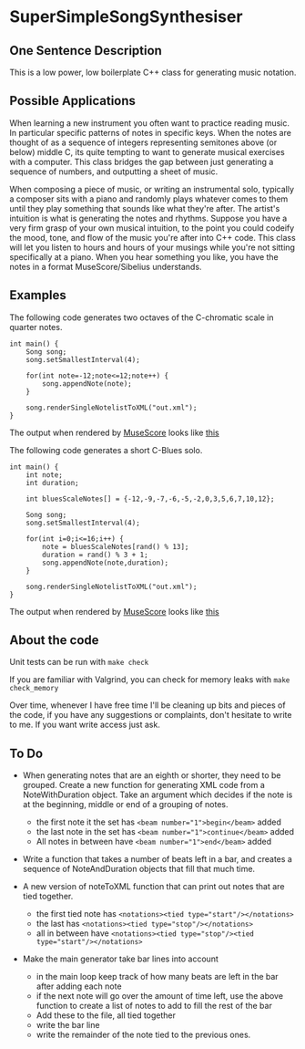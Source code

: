 SuperSimpleSongSynthesiser
==========================

One Sentence Description
------------------------
This is a low power, low boilerplate C++ class for generating music notation.

Possible Applications
---------------------
When learning a new instrument you often want to practice reading music. In particular specific patterns of notes in specific keys. When the notes are thought of as a sequence of integers representing semitones above (or below) middle C, its quite tempting to want to generate musical exercises with a computer. This class bridges the gap between just generating a sequence of numbers, and outputting a sheet of music.

When composing a piece of music, or writing an instrumental solo, typically a composer sits with a piano and randomly plays whatever comes to them until they play something that sounds like what they're after. The artist's intuition is what is generating the notes and rhythms. Suppose you have a very firm grasp of your own musical intuition, to the point you could codeify the mood, tone, and flow of the music you're after into C++ code. This class will let you listen to hours and hours of your musings while you're not sitting specifically at a piano. When you hear something you like, you have the notes in a format MuseScore/Sibelius understands.

Examples
--------
The following code generates two octaves of the C-chromatic scale in quarter notes.

```
int main() {
	Song song;
	song.setSmallestInterval(4);

	for(int note=-12;note<=12;note++) {
		song.appendNote(note);
	}

	song.renderSingleNotelistToXML("out.xml");
}
```

The output when rendered by [MuseScore](http://musescore.org/) looks like [this](https://github.com/mooshmoosh/SuperSimpleSongSynthesiser/blob/master/CChromatic-1.png)

The following code generates a short C-Blues solo.

```
int main() {
	int note;
	int duration;

	int bluesScaleNotes[] = {-12,-9,-7,-6,-5,-2,0,3,5,6,7,10,12};

	Song song;
	song.setSmallestInterval(4);

	for(int i=0;i<=16;i++) {
		note = bluesScaleNotes[rand() % 13];
		duration = rand() % 3 + 1;
		song.appendNote(note,duration);
	}

	song.renderSingleNotelistToXML("out.xml");
}
```

The output when rendered by [MuseScore](http://musescore.org/) looks like [this](https://github.com/mooshmoosh/SuperSimpleSongSynthesiser/blob/master/CBlues-1.png)

About the code
--------------
Unit tests can be run with `make check`

If you are familiar with Valgrind, you can check for memory leaks with `make check_memory`

Over time, whenever I have free time I'll be cleaning up bits and pieces of the code, if you have any suggestions or complaints, don't hesitate to write to me. If you want write access just ask.

To Do
-----
- When generating notes that are an eighth or shorter, they need to be grouped. Create a new function for generating XML code from a NoteWithDuration object. Take an argument which decides if the note is at the beginning, middle or end of a grouping of notes.
	- the first note it the set has `<beam number="1">begin</beam>` added
	- the last note in the set has `<beam number="1">continue</beam>` added
	- All notes in between have `<beam number="1">end</beam>` added
	
- Write a function that takes a number of beats left in a bar, and creates a sequence of NoteAndDuration objects that fill that much time.

- A new version of noteToXML function that can print out notes that are tied together.
	- the first tied note has `<notations><tied type="start"/></notations>`
	- the last has `<notations><tied type="stop"/></notations>`
	- all in between have `<notations><tied type="stop"/><tied type="start"/></notations>`

- Make the main generator take bar lines into account
	- in the main loop keep track of how many beats are left in the bar after adding each note
	- if the next note will go over the amount of time left, use the above function to create a list of notes to add to fill the rest of the bar
	- Add these to the file, all tied together
	- write the bar line
	- write the remainder of the note tied to the previous ones.
